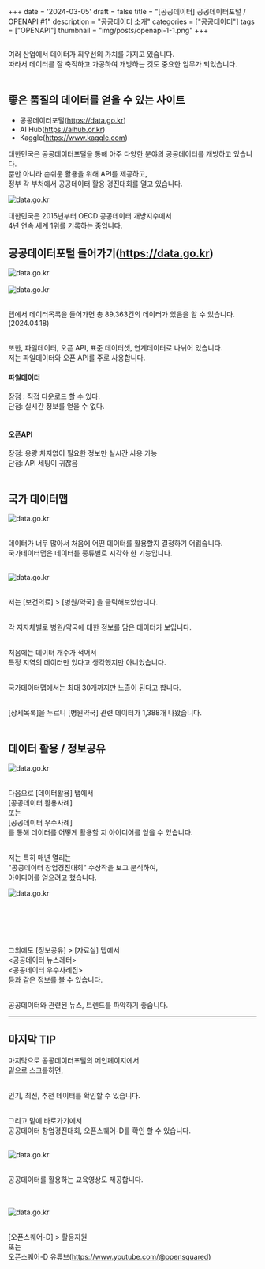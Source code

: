 +++
date = '2024-03-05'
draft = false
title =  "[공공데이터] 공공데이터포털 / OPENAPI #1"
description = "공공데이터 소개"
categories = ["공공데이터"]
tags = ["OPENAPI"]
thumbnail = "img/posts/openapi-1-1.png"
+++


## 

여러 산업에서 데이터가 최우선의 가치를 가지고 있습니다.<br>
따라서 데이터를 잘 축적하고 가공하여 개방하는 것도 중요한 임무가 되었습니다.
<br><br>

## 좋은 품질의 데이터를 얻을 수 있는 사이트
- 공공데이터포털(<https://data.go.kr>)
- AI Hub(<https://aihub.or.kr>)
- Kaggle(<https://www.kaggle.com>)

대한민국은 공공데이터포털을 통해 아주 다양한 분야의 공공데이터를 개방하고 있습니다.<br>
뿐만 아니라 손쉬운 활용을 위해 API를 제공하고,<br>
정부 각 부처에서 공공데이터 활용 경진대회를 열고 있습니다.<br>

<img src="/img/posts/openapi-1-2.jpg" alt="data.go.kr" style="max-width: 80%; height: auto; display: block;" />


대한민국은 2015년부터 OECD 공공데이터 개방지수에서<br>
4년 연속 세계 1위를 기록하는 중입니다.



## 공공데이터포털 들어가기(<https://data.go.kr>)<br>

<img src="/img/posts/openapi-1-31.png" alt="data.go.kr" style="max-width: 100%; height: auto; display: block;"> <br>
<img src="/img/posts/openapi-1-3.png" alt="data.go.kr" style="max-width: 100%; height: auto; display: block;"> <br>



탭에서 데이터목록을 들어가면 총 89,363건의 데이터가 있음을 알 수 있습니다.(2024.04.18)<br><br>

또한, 파일데이터, 오픈 API, 표준 데이터셋, 연계데이터로 나뉘어 있습니다.<br>
저는 파일데이터와 오픈 API를 주로 사용합니다.<br>

#### 파일데이터

장점 : 직접 다운로드 할 수 있다.<br>
단점: 실시간 정보를 얻을 수 없다.<br>
<br>

#### 오픈API
장점: 용량 차지없이 필요한 정보만 실시간 사용 가능<br>
단점: API 세팅이 귀찮음<br>
<br>

## 국가 데이터맵<br>

<img src="/img/posts/openapi-1-4.png" alt="data.go.kr" style="max-width: 100%; height: auto; display: block;"> <br>


데이터가 너무 많아서 처음에 어떤 데이터를 활용할지 결정하기 어렵습니다.<br>
국가데이터맵은 데이터를 종류별로 시각화 한 기능입니다.<br><br>

<img src="/img/posts/openapi-1-5.png" alt="data.go.kr" style="max-width: 100%; height: auto; display: block;"> <br>



저는 \[보건의료] > \[병원/약국] 을 클릭해보았습니다.<br><br>

각 지자체별로 병원/약국에 대한 정보를 담은 데이터가 보입니다.<br><br>

처음에는 데이터 개수가 적어서<br>
특정 지역의 데이터만 있다고 생각했지만 아니었습니다.<br><br>

국가데이터맵에서는 최대 30개까지만 노출이 된다고 합니다.<br><br>

\[상세목록]을 누르니 \[병원약국] 관련 데이터가 1,388개 나왔습니다.<br><br>

## 데이터 활용 / 정보공유<br>

<img src="/img/posts/openapi-1-6.png" alt="data.go.kr" style="max-width: 100%; height: auto; display: block;"> <br>


다음으로 \[데이터활용] 탭에서<br>
\[공공데이터 활용사례]<br>
또는 <br>
\[공공데이터 우수사례]<br>
를 통해 데이터를 어떻게 활용할 지 아이디어를 얻을 수 있습니다.<br><br>

저는 특히 매년 열리는<br>
"공공데이터 창업경진대회" 수상작을 보고 분석하여,<br>
아이디어를 얻으려고 했습니다.<br>

<img src="/img/posts/openapi-1-7.png" alt="data.go.kr" style="max-width: 100%; height: auto; display: block;"> <br>

<br><br><br>



그외에도 \[정보공유] > \[자료실] 탭에서<br>
\<공공데이터 뉴스레터><br>
\<공공데이터 우수사례집><br>
등과 같은 정보를 볼 수 있습니다.<br><br>

공공데이터와 관련된 뉴스, 트렌드를 파악하기 좋습니다.<br>

---

## 마지막 TIP

마지막으로 공공데이터포털의 메인페이지에서<br>
밑으로 스크롤하면,<br><br>

인기, 최신, 추천 데이터를 확인할 수 있습니다.<br><br>

그리고 밑에 바로가기에서<br>
공공데이터 창업경진대회, 오픈스퀘어-D를 확인 할 수 있습니다.<br><br>

<img src="/img/posts/openapi-1-8.png" alt="data.go.kr" style="max-width: 100%; height: auto; display: block;"><br>



공공데이터를 활용하는 교육영상도 제공합니다.<br><br><br>

<img src="/img/posts/openapi-1-9.png" alt="data.go.kr" style="max-width: 100%; height: auto; display: block;"> <br>





\[오픈스퀘어-D] > 활용지원<br>
또는<br>
오픈스퀘어-D 유튜브(<https://www.youtube.com/@opensquared>)<br><br>


